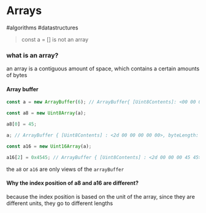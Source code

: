 # Arrays

#algorithms  #datastructures 

> const a = [] is not an array


### what is an array?

an array is a contiguous amount of space, which contains a certain amounts of bytes

#### Array buffer

```js
const a = new ArrayBuffer(6); // ArrayBuffer{ [Uint8Contents]: <00 00 00 00 00 00>, bytelength: 6 }

const a8 = new Uint8Array(a);

a8[0] = 45;

a; // ArrayBuffer { [Uint8Contents] : <2d 00 00 00 00 00>, byteLength: 6}

const a16 = new Uint16Array(a);

a16[2] = 0x4545; // ArrayBuffer { [Uint8Contents] : <2d 00 00 00 45 45>, byteLength: 6}
```

the `a8` or `a16` are only views of the `arrayBuffer`

#### Why the index position of a8 and a16 are different?

because the index position is based on the unit of the array, since they are different units, they go to different lengths
